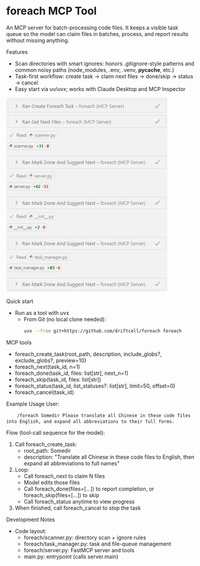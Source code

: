 foreach MCP Tool
================

An MCP server for batch-processing code files. It keeps a visible task queue so the model can claim files in batches, process, and report results without missing anything.

Features
- Scan directories with smart ignores: honors .gitignore-style patterns and common noisy paths (node_modules, .env, .venv, __pycache__, etc.)
- Task-first workflow: create task → claim next files → done/skip → status → cancel
- Easy start via uv/uvx; works with Claude Desktop and MCP Inspector

![Plugin Effectiveness](images/copilot.png)

Quick start
- Run as a tool with uvx
	- From Git (no local clone needed):
		```bash
		uvx --from git+https://github.com/driftcell/foreach foreach
		```

MCP tools
- foreach_create_task(root_path, description, include_globs?, exclude_globs?, preview=10)
- foreach_next(task_id, n=1)
- foreach_done(task_id, files: list[str], next_n=1)
- foreach_skip(task_id, files: list[str])
- foreach_status(task_id, list_statuses?: list[str], limit=50, offset=0)
- foreach_cancel(task_id)

Example Usage
User:

		/foreach Somedir Please translate all Chinese in these code files into English, and expand all abbreviations to their full forms.

Flow (tool-call sequence for the model):
1) Call foreach_create_task:
	 - root_path: Somedir
	 - description: "Translate all Chinese in these code files to English, then expand all abbreviations to full names"
2) Loop:
	 - Call foreach_next to claim N files
	 - Model edits those files
	 - Call foreach_done(files=[...]) to report completion, or foreach_skip(files=[...]) to skip
	 - Call foreach_status anytime to view progress
3) When finished, call foreach_cancel to stop the task

Development Notes
- Code layout:
	- foreach/scanner.py: directory scan + ignore rules
	- foreach/task_manager.py: task and file-queue management
	- foreach/server.py: FastMCP server and tools
	- main.py: entrypoint (calls server.main)

